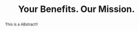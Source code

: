 ---
layout: page
title: Your Benefits. Our Mission.
abstract: This is a ABstract!!
cardVisualURL: https://raw.githubusercontent.com/V-Squared/V-Squared.github.io/master/images/titles/road-map/road-map-index.png
---